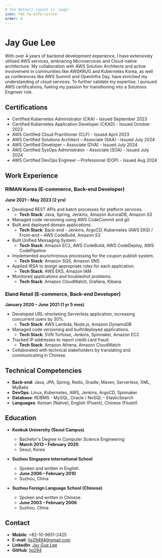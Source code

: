 ```yaml
---
# the default layout is 'page'
icon: fas fa-info-circle
order: 4
---
```


# Jay Gue Lee

With over 4 years of backend development experience, I have extensively utilized AWS services, embracing Microservices and Cloud-native architecture. My collaboration with AWS Solution Architects and active involvement in communities like AWSKRUG and Kubernetes Korea, as well as conferences like AWS Summit and OpenInfra Day, have enriched my understanding of cloud services. To further validate my expertise, I pursued AWS certifications, fueling my passion for transitioning into a Solutions Engineer role.

## Certifications

- Certified Kubernetes Administrator (CKA) - Issued September 2023
- Certified Kubernetes Application Developer (CKAD) - Issued October 2023
- AWS Certified Cloud Practitioner (CLF) - Issued April 2023
- AWS Certified Solutions Architect – Associate (SAA) - Issued July 2024
- AWS Certified Developer – Associate (DVA) - Issued July 2024
- AWS Certified SysOps Administrator – Associate (SOA) - Issued July 2024
- AWS Certified DevOps Engineer – Professional (DOP) - Issued Aug 2024

## Work Experience

### RIMAN Korea (E-commerce, Back-end Developer)
**June 2021 – May 2023 (2 yrs)**

- Developed REST APIs and batch processes for platform services.
    - **Tech Stack**: Java, Spring, Jenkins, Amazon AuroraDB, Amazon S3
- Managed code versioning using AWS CodeCommit and git.
- Built and deployed domain applications.
    - **Tech Stack**: Back-end - Jenkins, ArgoCD, Kubernetes (AWS EKS) / Front-end – AWS CodeBuild, Amazon S3
- Built Unified Messaging System.
    - **Tech Stack**: Amazon EC2, AWS CodeBuild, AWS CodeDeploy, AWS CodePipeline
- Implemented asynchronous processing for the coupon publish system.
    - **Tech Stack**: Amazon SQS, Amazon SNS
- Applied IRSA to assign appropriate roles for each application.
    - **Tech Stack**: AWS EKS, Amazon IAM
- Monitored applications and troubleshot problems.
    - **Tech Stack**: Amazon CloudWatch, Grafana, Kibana

### Eland Retail (E-commerce, Back-end Developer)
**January 2020 – June 2021 (1 yr 5 mos)**

- Developed URL-shortening Serverless application, increasing concurrent users by 30%.
    - **Tech Stack**: AWS Lambda, Node.js, Amazon DynamoDB
- Managed code versioning and built/deployed applications.
    - **Tech Stack**: SVN Tortoise, Jenkins, Spinnaker, Amazon EC2
- Tracked IP addresses to report credit card fraud.
    - **Tech Stack**: Amazon Athena, Amazon CloudWatch
- Collaborated with technical stakeholders by translating and communicating in Chinese.

## Technical Competencies

- **Back-end**: Java, JPA, Spring, Redis, Gradle, Maven, Serverless, XML, MyBatis
- **DevOps**: Linux, Kubernetes, AWS, Jenkins, ArgoCD, Spinnaker
- **Database**: RDBMS - MySQL, Oracle / NoSQL – ElasticSearch
- **Languages**: Korean (Native), English (Fluent), Chinese (Fluent)

## Education

- **Konkuk University (Seoul Campus)**
    - Bachelor's Degree in Computer Science Engineering
    - **March 2013 – February 2020**
    - Seoul, Korea

- **Suzhou Singapore International School**
    - Spoken and written in English.
    - **June 2006 – February 2010**
    - Suzhou, China

- **Suzhou Foreign Language School (Chinese)**
    - Spoken and written in Chinese.
    - **June 2003 – February 2006**
    - Suzhou, China

## Contact

- **Mobile**: +82-10-9651-2425
- **E-mail**: ljg29494@gmail.com
- **LinkedIn**: [Jay Gue Lee](https://www.linkedin.com/in/jay-gue-lee-b7065a194)
- **GitHub**: [ljg294](https://github.com/ljg294)
